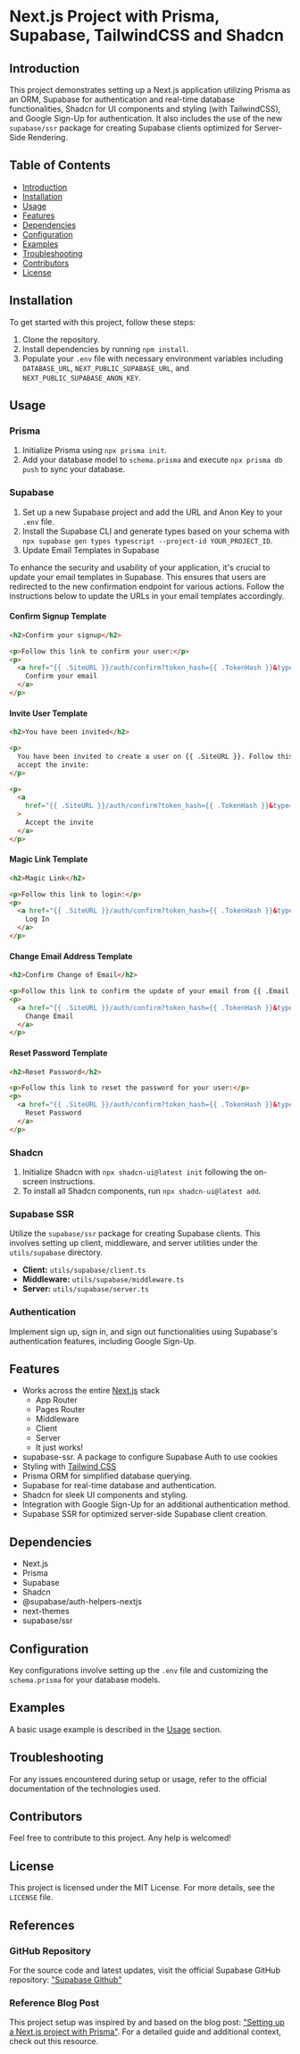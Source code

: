 # Next.js Project with Prisma, Supabase, TailwindCSS and Shadcn

## Introduction

This project demonstrates setting up a Next.js application utilizing Prisma as an ORM, Supabase for authentication and real-time database functionalities, Shadcn for UI components and styling (with TailwindCSS), and Google Sign-Up for authentication. It also includes the use of the new `supabase/ssr` package for creating Supabase clients optimized for Server-Side Rendering.

## Table of Contents

- [Introduction](#introduction)
- [Installation](#installation)
- [Usage](#usage)
- [Features](#features)
- [Dependencies](#dependencies)
- [Configuration](#configuration)
- [Examples](#examples)
- [Troubleshooting](#troubleshooting)
- [Contributors](#contributors)
- [License](#license)

## Installation

To get started with this project, follow these steps:

1. Clone the repository.
2. Install dependencies by running `npm install`.
3. Populate your `.env` file with necessary environment variables including `DATABASE_URL`, `NEXT_PUBLIC_SUPABASE_URL`, and `NEXT_PUBLIC_SUPABASE_ANON_KEY`.

## Usage

### Prisma

1. Initialize Prisma using `npx prisma init`.
2. Add your database model to `schema.prisma` and execute `npx prisma db push` to sync your database.

### Supabase

1. Set up a new Supabase project and add the URL and Anon Key to your `.env` file.
2. Install the Supabase CLI and generate types based on your schema with `npx supabase gen types typescript --project-id YOUR_PROJECT_ID`.
3. Update Email Templates in Supabase

To enhance the security and usability of your application, it's crucial to update your email templates in Supabase. This ensures that users are redirected to the new confirmation endpoint for various actions. Follow the instructions below to update the URLs in your email templates accordingly.

#### Confirm Signup Template

```html
<h2>Confirm your signup</h2>

<p>Follow this link to confirm your user:</p>
<p>
  <a href="{{ .SiteURL }}/auth/confirm?token_hash={{ .TokenHash }}&type=email">
    Confirm your email
  </a>
</p>
```

#### Invite User Template
```html
<h2>You have been invited</h2>

<p>
  You have been invited to create a user on {{ .SiteURL }}. Follow this link to
  accept the invite:
</p>

<p>
  <a
    href="{{ .SiteURL }}/auth/confirm?token_hash={{ .TokenHash }}&type=invite&next=/path-to-your-update-password-page"
  >
    Accept the invite
  </a>
</p>
```

#### Magic Link Template
```html
<h2>Magic Link</h2>

<p>Follow this link to login:</p>
<p>
  <a href="{{ .SiteURL }}/auth/confirm?token_hash={{ .TokenHash }}&type=magiclink">
    Log In
  </a>
</p>
```

#### Change Email Address Template
```html
<h2>Confirm Change of Email</h2>

<p>Follow this link to confirm the update of your email from {{ .Email }} to {{ .NewEmail }}:</p>
<p>
  <a href="{{ .SiteURL }}/auth/confirm?token_hash={{ .TokenHash }}&type=email_change">
    Change Email
  </a>
</p>
```

#### Reset Password Template
```html
<h2>Reset Password</h2>

<p>Follow this link to reset the password for your user:</p>
<p>
  <a href="{{ .SiteURL }}/auth/confirm?token_hash={{ .TokenHash }}&type=recovery&next=/path-to-your-update-password-page">
    Reset Password
  </a>
</p>
```


### Shadcn

1. Initialize Shadcn with `npx shadcn-ui@latest init` following the on-screen instructions.
2. To install all Shadcn components, run `npx shadcn-ui@latest add`.

### Supabase SSR

Utilize the `supabase/ssr` package for creating Supabase clients. This involves setting up client, middleware, and server utilities under the `utils/supabase` directory.

- **Client:** `utils/supabase/client.ts`
- **Middleware:** `utils/supabase/middleware.ts`
- **Server:** `utils/supabase/server.ts`

### Authentication

Implement sign up, sign in, and sign out functionalities using Supabase's authentication features, including Google Sign-Up.

## Features

- Works across the entire [Next.js](https://nextjs.org) stack
  - App Router
  - Pages Router
  - Middleware
  - Client
  - Server
  - It just works!
- supabase-ssr. A package to configure Supabase Auth to use cookies
- Styling with [Tailwind CSS](https://tailwindcss.com)
- Prisma ORM for simplified database querying.
- Supabase for real-time database and authentication.
- Shadcn for sleek UI components and styling.
- Integration with Google Sign-Up for an additional authentication method.
- Supabase SSR for optimized server-side Supabase client creation.

## Dependencies

- Next.js
- Prisma
- Supabase
- Shadcn
- @supabase/auth-helpers-nextjs
- next-themes
- supabase/ssr

## Configuration

Key configurations involve setting up the `.env` file and customizing the `schema.prisma` for your database models.

## Examples

A basic usage example is described in the [Usage](#usage) section.

## Troubleshooting

For any issues encountered during setup or usage, refer to the official documentation of the technologies used.

## Contributors

Feel free to contribute to this project. Any help is welcomed!

## License

This project is licensed under the MIT License. For more details, see the `LICENSE` file.

## References

### GitHub Repository

For the source code and latest updates, visit the official Supabase GitHub repository: ["Supabase Github"](https://github.com/supabase/supabase)

### Reference Blog Post

This project setup was inspired by and based on the blog post: ["Setting up a Next.js project with Prisma"](https://dev.to/isaacdyor/setting-up-nextjs-project-with-prisma-200j). For a detailed guide and additional context, check out this resource.
